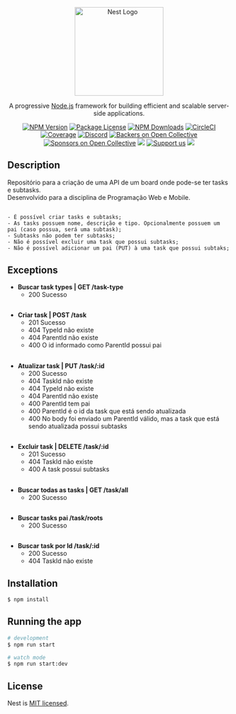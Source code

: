 <p align="center">
  <a href="http://nestjs.com/" target="blank"><img src="https://nestjs.com/img/logo-small.svg" width="200" alt="Nest Logo" /></a>
</p>

[circleci-image]: https://img.shields.io/circleci/build/github/nestjs/nest/master?token=abc123def456
[circleci-url]: https://circleci.com/gh/nestjs/nest

  <p align="center">A progressive <a href="http://nodejs.org" target="_blank">Node.js</a> framework for building efficient and scalable server-side applications.</p>
    <p align="center">
<a href="https://www.npmjs.com/~nestjscore" target="_blank"><img src="https://img.shields.io/npm/v/@nestjs/core.svg" alt="NPM Version" /></a>
<a href="https://www.npmjs.com/~nestjscore" target="_blank"><img src="https://img.shields.io/npm/l/@nestjs/core.svg" alt="Package License" /></a>
<a href="https://www.npmjs.com/~nestjscore" target="_blank"><img src="https://img.shields.io/npm/dm/@nestjs/common.svg" alt="NPM Downloads" /></a>
<a href="https://circleci.com/gh/nestjs/nest" target="_blank"><img src="https://img.shields.io/circleci/build/github/nestjs/nest/master" alt="CircleCI" /></a>
<a href="https://coveralls.io/github/nestjs/nest?branch=master" target="_blank"><img src="https://coveralls.io/repos/github/nestjs/nest/badge.svg?branch=master#9" alt="Coverage" /></a>
<a href="https://discord.gg/G7Qnnhy" target="_blank"><img src="https://img.shields.io/badge/discord-online-brightgreen.svg" alt="Discord"/></a>
<a href="https://opencollective.com/nest#backer" target="_blank"><img src="https://opencollective.com/nest/backers/badge.svg" alt="Backers on Open Collective" /></a>
<a href="https://opencollective.com/nest#sponsor" target="_blank"><img src="https://opencollective.com/nest/sponsors/badge.svg" alt="Sponsors on Open Collective" /></a>
  <a href="https://paypal.me/kamilmysliwiec" target="_blank"><img src="https://img.shields.io/badge/Donate-PayPal-ff3f59.svg"/></a>
    <a href="https://opencollective.com/nest#sponsor"  target="_blank"><img src="https://img.shields.io/badge/Support%20us-Open%20Collective-41B883.svg" alt="Support us"></a>
  <a href="https://twitter.com/nestframework" target="_blank"><img src="https://img.shields.io/twitter/follow/nestframework.svg?style=social&label=Follow"></a>
</p>
  <!--[![Backers on Open Collective](https://opencollective.com/nest/backers/badge.svg)](https://opencollective.com/nest#backer)
  [![Sponsors on Open Collective](https://opencollective.com/nest/sponsors/badge.svg)](https://opencollective.com/nest#sponsor)-->

## Description

Repositório para a criação de uma API de um board onde pode-se ter tasks e subtasks.
</br>
Desenvolvido para a disciplina de Programação Web e Mobile.
##
    - É possível criar tasks e subtasks;
    - As tasks possuem nome, descrição e tipo. Opcionalmente possuem um pai (caso possua, será uma subtask);
    - Subtasks não podem ter subtasks;
    - Não é possível excluir uma task que possui subtasks;
    - Não é possível adicionar um pai (PUT) à uma task que possui subtaks;
##
##
## Exceptions
- **Buscar task types | GET /task-type**
	- 200 Sucesso
##
- **Criar task | POST /task**
	- 201 Sucesso
	- 404 TypeId não existe
	- 404 ParentId não existe
	- 400 O id informado como ParentId possui pai
##
- **Atualizar task | PUT /task/:id**
	- 200 Sucesso
	- 404 TaskId não existe
	- 404 TypeId não existe
	- 404 ParentId não existe
	- 400 ParentId tem pai
	- 400 ParentId é o id da task que está sendo atualizada
	- 400 No body foi enviado um ParentId válido, mas a task que está sendo atualizada possui subtasks
##
- **Excluir task | DELETE /task/:id**
	- 201 Sucesso
	- 404 TaskId não existe
	- 400 A task possui subtasks
##
- **Buscar todas as tasks | GET /task/all**
	- 200 Sucesso
##
- **Buscar tasks pai /task/roots**
	- 200 Sucesso
##
- **Buscar task por Id /task/:id**
	- 200 Sucesso
	- 404 TaskId não existe
##
##
## Installation

```bash
$ npm install
```
##
##
## Running the app

```bash
# development
$ npm run start

# watch mode
$ npm run start:dev
```
##
##
## License

Nest is [MIT licensed](LICENSE).
